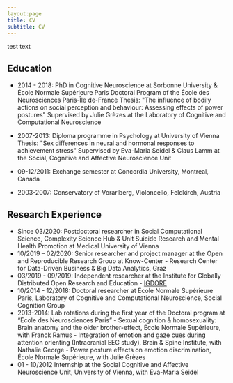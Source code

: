 ```yaml
---
layout:page
title: CV
subtitle: CV
---
```


test text

## Education

* 2014 - 2018: PhD in Cognitive Neuroscience at Sorbonne University & École Normale Supérieure Paris 
  Doctoral Program of the École des Neurosciences Paris-Île de-France
  Thesis: "The influence of bodily actions on social perception and behaviour: Assessing effects of power postures"
  Supervised by Julie Grèzes at the Laboratory of Cognitive and Computational Neuroscience

* 2007-2013: Diploma programme in Psychology at University of Vienna 
  Thesis: "Sex differences in neural and hormonal responses to achievement stress"
  Supervised by Eva-Maria Seidel & Claus Lamm at the Social, Cognitive and Affective Neuroscience Unit
  
* 09-12/2011: Exchange semester at Concordia University, Montreal, Canada

* 2003-2007: Conservatory of Vorarlberg, Violoncello, Feldkirch, Austria



## Research Experience

* Since 03/2020: Postdoctoral researcher in Social Computational Science, Complexity Science Hub & Unit Suicide Research and Mental Health Promotion at Medical University of Vienna
* 10/2019 – 02/2020: Senior researcher and project manager at the Open and Reproducible Research Group at Know-Center - Research Center for Data-Driven Business & Big Data Analytics, Graz
* 03/2019 - 09/2019: Independent researcher at the Institute for Globally Distributed Open Research and Education - [IGDORE](https://igdore.org/)
* 10/2014 - 12/2018: Doctoral researcher at École Normale Supérieure Paris, Laboratory of Cognitive and Computational Neuroscience, Social Cognition Group
* 2013-2014: Lab rotations during the first year of the Doctoral program at “Ecole des Neurosciences Paris”
      - Sexual cognition & homosexuality: Brain anatomy and the older brother-effect, École Normale Supérieure, with Franck Ramus 
      - Integration of emotion and gaze cues during attention orienting (Intracranial EEG study), Brain & Spine Institute, with Nathalie George
      - Power posture effects on emotion discrimination, École Normale Supérieure, with Julie Grèzes
* 01 - 10/2012 Internship at the Social Cognitive and Affective Neuroscience Unit, University of Vienna, with Eva-Maria Seidel
